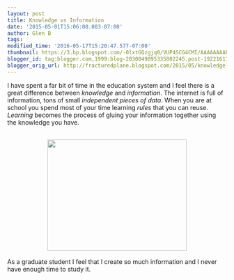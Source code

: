 ```yaml
---
layout: post
title: Knowledge vs Information
date: '2015-05-01T15:06:00.003-07:00'
author: Glen B
tags: 
modified_time: '2016-05-17T15:20:47.577-07:00'
thumbnail: https://3.bp.blogspot.com/-0lxtGQzgjq0/VUP4SCG4CMI/AAAAAAAABR0/ill1awXb6cg/s72-c/Knowledge_data.png
blogger_id: tag:blogger.com,1999:blog-2030049895335802245.post-1922161155333786842
blogger_orig_url: http://fracturedplane.blogspot.com/2015/05/knowledge-vs-information.html
---
```


I have spent a far bit of time in the education system and I feel there is a great difference between <i>knowledge</i> and <i>information</i>. The internet is full of information, tons of small <i>independent pieces of data</i>. When you are at school you spend most of your time learning <i>rules</i> that you can reuse. <i>Learning</i> becomes the process of gluing your information together using the knowledge you have. <br /><br /><div class="separator" style="clear: both; text-align: center;"><a href="http://3.bp.blogspot.com/-0lxtGQzgjq0/VUP4SCG4CMI/AAAAAAAABR0/ill1awXb6cg/s1600/Knowledge_data.png" imageanchor="1" style="margin-left: 1em; margin-right: 1em;"><img border="0" height="255" src="https://3.bp.blogspot.com/-0lxtGQzgjq0/VUP4SCG4CMI/AAAAAAAABR0/ill1awXb6cg/s1600/Knowledge_data.png" width="320" /></a></div><br />As a graduate student I feel that I create so much information and I never have enough time to study it.